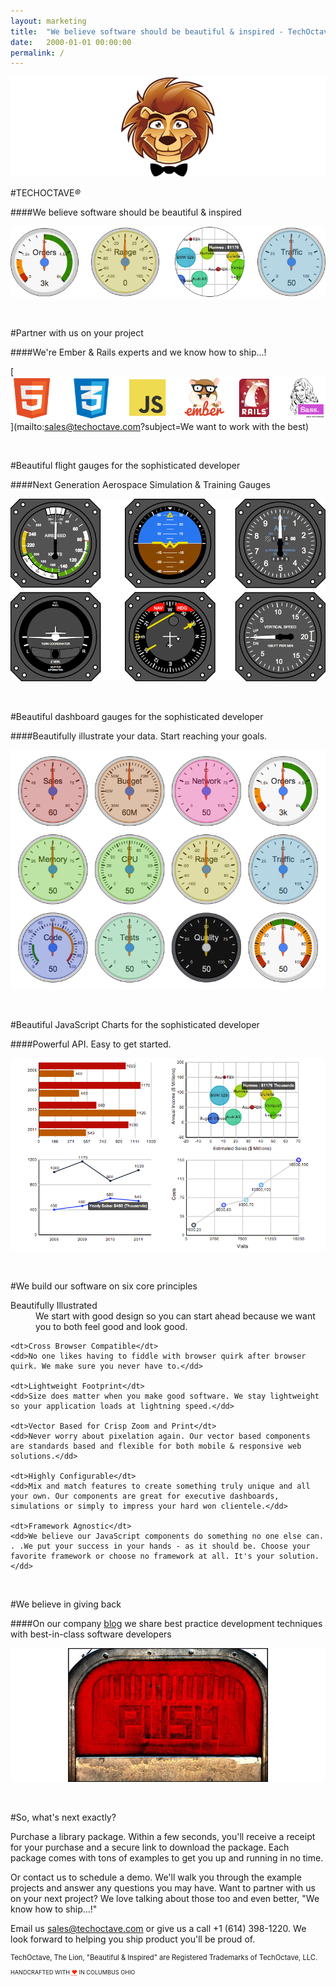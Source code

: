 ```yaml
---
layout: marketing
title:  "We believe software should be beautiful & inspired - TechOctave, LLC"
date:   2000-01-01 00:00:00
permalink: /
---
```


![Lion](/images/lion-hero.png)

#TECHOCTAVE<em class="trademark">®</em>

####We believe software should be beautiful & inspired

![javascript-charts-gauges](/images/javascript-charts-gauges.png)

<br/>

#Partner with us on your project

####We're Ember & Rails experts and we know how to ship...!

[![capabilities](/images/capabilities.png)](mailto:sales@techoctave.com?subject=We want to work with the best)

<br/>


#Beautiful flight gauges for the sophisticated developer

####Next Generation Aerospace Simulation & Training Gauges

[![flight_gauges_six](/images/flight_gauges_six.png)](/simulation/)

<br/>


#Beautiful dashboard gauges for the sophisticated developer

####Beautifully illustrate your data. Start reaching your goals.

[![gauges](/images/gauges.png)](http://javascriptgauge.com/)

<br/>


#Beautiful JavaScript Charts for the sophisticated developer

####Powerful API. Easy to get started.

[![highly_customizable_charts](/images/highly_customizable_charts.png)](/charts/)

<br/>

#We build our software on six core principles

<dl class="principles">
	<dt>Beautifully Illustrated</dt>
	<dd>We start with good design so you can start ahead because we want you to both feel good and look good.</dd>

	<dt>Cross Browser Compatible</dt>
	<dd>No one likes having to fiddle with browser quirk after browser quirk. We make sure you never have to.</dd>

	<dt>Lightweight Footprint</dt>
	<dd>Size does matter when you make good software. We stay lightweight so your application loads at lightning speed.</dd>
	
	<dt>Vector Based for Crisp Zoom and Print</dt>
	<dd>Never worry about pixelation again. Our vector based components are standards based and flexible for both mobile & responsive web solutions.</dd>
	
	<dt>Highly Configurable</dt>
	<dd>Mix and match features to create something truly unique and all your own. Our components are great for executive dashboards, simulations or simply to impress your hard won clientele.</dd>
	
	<dt>Framework Agnostic</dt>
	<dd>We believe our JavaScript components do something no one else can. . .We put your success in your hands - as it should be. Choose your favorite framework or choose no framework at all. It's your solution.</dd>
</dl>

<br/>


#We believe in giving back

####On our company <a href="/c7/">blog</a> we share best practice development techniques with best-in-class software developers

[![push](/images/push.jpg)](/c7/posts/60-simple-long-polling-example-with-javascript-and-jquery)

<br/>


#So, what's next exactly?

Purchase a library package. Within a few seconds, you'll receive a receipt for your purchase and a secure link to download the package. Each package comes with tons of examples to get you up and running in no time.

Or contact us to schedule a demo. We'll walk you through the example projects and answer any questions you may have. Want to partner with us on your next project? We love talking about those too and even better, "We know how to ship...!"

Email us [sales@techoctave.com](mailto:sales@techoctave.com) or give us a call +1 (614) 398-1220. We look forward to helping you ship product you'll be proud of.


<footer>
    <p style="font-size: 80%;">TechOctave, The Lion, "Beautiful & Inspired" are Registered Trademarks of TechOctave, LLC.</p>
    <p style="font-size: 65%;">HANDCRAFTED WITH <abbr style="color: #FF2400; font-variant: none" title="love">❤</abbr> IN COLUMBUS OHIO</p>
</footer>

